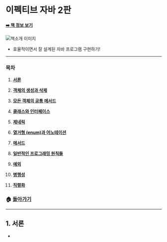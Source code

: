 # 이펙티브 자바 2판

#### [➡️ 책 정보 보기](https://book.naver.com/bookdb/book_detail.nhn?bid=8064518)

![책소개 이미지](https://user-images.githubusercontent.com/17778171/57186615-6de57600-6f1d-11e9-8a83-97ba5a7e3018.png)

- 효율적이면서 잘 설계된 자바 프로그램 구현하기!

  

------

### 목차

1. [**서론**](#)

2. [**객체의 생성과 삭제**](#)

3. [**모든 객체의 공통 메서드**](#)

4. [**클래스와 인터페이스**](#)

5. [**제네릭**](#)

6. [**열거형 (enum)과 어노테이션**](#)

7. [**메서드**](#)

8. [**일반적인 프로그래밍 원칙들**](#)

9. [**예외**](#)

10. [**병행성**](#)

11. [**직렬화**](#)

    ####  

### 🏠 [**돌아가기**](https://github.com/3457soso/TIL)

------

## 1. 서론

- 